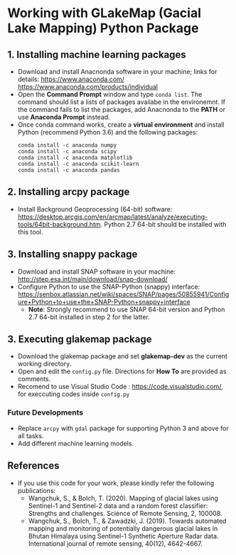 # Working with GLakeMap (Gacial Lake Mapping) Python Package

## 1. Installing machine learning packages
- Download and install Anacnonda software in your machine; links for details:
	https://www.anaconda.com/
	https://www.anaconda.com/products/individual
- Open the **Command Prompt** window and type `conda list`. The command should list a lists of packages availabe in the environemnt. If the command fails to list the packages, add Anacnonda to the **PATH** or use  **Anaconda Prompt** instead.
- Once conda command works, create a  **virtual environment** and install Python (recommend Python 3.6) and the following packages:
	```	
	conda install -c anaconda numpy
	conda install -c anaconda scipy
	conda install -c anaconda matplotlib
	conda install -c anaconda scikit-learn
	conda install -c anaconda pandas
	```
## 2. Installing arcpy package
- Install Background Geoprocessing (64-bit) software: https://desktop.arcgis.com/en/arcmap/latest/analyze/executing-tools/64bit-background.htm. Python 2.7 64-bit should be installed with this tool.

## 3. Installing snappy package
* Download and install SNAP software in your machine: http://step.esa.int/main/download/snap-download/
* Configure Python to use the SNAP-Python (snappy) interface: https://senbox.atlassian.net/wiki/spaces/SNAP/pages/50855941/Configure+Python+to+use+the+SNAP-Python+snappy+interface
	- **Note**: Strongly recommend to use SNAP 64-bit version and Python 2.7 64-bit installed in step 2 for the latter.

## 3. Executing glakemap package
- Download the glakemap package and set **glakemap-dev** as the current working directory.
- Open and edit the `config.py` file. Directions for **How To** are provided as comments.
- Recomend to use Visual Studio Code : https://code.visualstudio.com/, for execcuting codes inside `config.py`

### Future Developments

- Replace `arcpy` with `gdal` package for supporting Python 3 and above for all tasks.
- Add different machine learning models.

## References

- If you use this code for your work, please kindly refer the following publications:
	- Wangchuk, S., & Bolch, T. (2020). Mapping of glacial lakes using Sentinel-1 and Sentinel-2 data and a random forest classifier: Strengths and challenges. Science of Remote Sensing, 2, 100008.
	- Wangchuk, S., Bolch, T., & Zawadzki, J. (2019). Towards automated mapping and monitoring of potentially dangerous glacial lakes in Bhutan Himalaya using Sentinel-1 Synthetic Aperture Radar data. International journal of remote sensing, 40(12), 4642-4667.